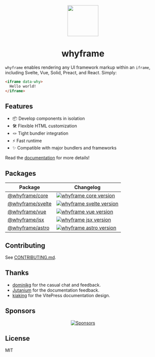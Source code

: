 <br>

<p align="center">
  <img src="./docs/src/assets/logo.svg" height="100">
</p>

<h1 align="center">
  whyframe
</h1>

`whyframe` enables rendering any UI framework markup within an `iframe`, including Svelte, Vue, Solid, Preact, and React. Simply:

<!-- prettier-ignore -->
```html
<iframe data-why>
  Hello world!
</iframe>
```

## Features

- 📦 Develop components in isolation
- 🛠 Flexible HTML customization
- 🪢 Tight bundler integration
- ⚡️ Fast runtime
- ✨ Compatible with major bundlers and frameworks

Read the [documentation](https://whyframe.dev) for more details!

## Packages

| Package                               | Changelog                                                                                                                 |
| ------------------------------------- | ------------------------------------------------------------------------------------------------------------------------- |
| [@whyframe/core](./packages/core)     | [![whyframe core version](https://img.shields.io/npm/v/@whyframe/core.svg?label=%20)](./packages/core/CHANGELOG.md)       |
| [@whyframe/svelte](./packages/svelte) | [![whyframe svelte version](https://img.shields.io/npm/v/@whyframe/svelte.svg?label=%20)](./packages/svelte/CHANGELOG.md) |
| [@whyframe/vue](./packages/vue)       | [![whyframe vue version](https://img.shields.io/npm/v/@whyframe/vue.svg?label=%20)](./packages/vue/CHANGELOG.md)          |
| [@whyframe/jsx](./packages/jsx)       | [![whyframe jsx version](https://img.shields.io/npm/v/@whyframe/jsx.svg?label=%20)](./packages/jsx/CHANGELOG.md)          |
| [@whyframe/astro](./packages/astro)   | [![whyframe astro version](https://img.shields.io/npm/v/@whyframe/astro.svg?label=%20)](./packages/astro/CHANGELOG.md)    |

## Contributing

See [CONTRIBUTING.md](./CONTRIBUTING.md).

## Thanks

- [dominikg](https://github.com/dominikg) for the casual chat and feedback.
- [Jutanium](https://github.com/Jutanium) for the documentation feedback.
- [kiaking](https://github.com/kiaking) for the VitePress documentation design.

## Sponsors

<p align="center">
  <a href="https://bjornlu.com/sponsor">
    <img src="https://bjornlu.com/sponsors.svg" alt="Sponsors" />
  </a>
</p>

## License

MIT

